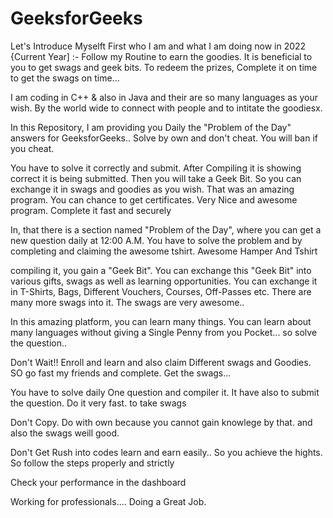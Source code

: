 # GeeksforGeeks



Let's Introduce Myselft First who I am and what I am doing now in 2022 {Current Year] :- Follow my Routine to earn the goodies.  It is beneficial to you to get swags and geek bits. To redeem the prizes, Complete it on time to get the swags on time...





I am coding in C++  & also in Java and their are so many languages as your wish. By the world wide to connect with people and to intitate the goodiesx. 

In this Repository, I am providing you Daily the "Problem of the Day" answers for GeeksforGeeks.. Solve by own and don't cheat. You will ban if you cheat. 



You have to solve it correctly and submit. After Compiling it is showing correct it is being submitted. Then you will take a Geek Bit. So you can exchange it in swags and goodies as you wish. That was an amazing program. You can chance to get certificates. Very Nice and awesome program. Complete it fast and securely


In, that there is a section named "Problem of the Day", where you can get a new question daily at 12:00 A.M. You have to solve the problem and by completing and claiming the awesome tshirt. Awesome Hamper And Tshirt

compiling it, you gain a "Geek Bit". You can exchange this "Geek Bit" into various gifts, swags as well as learning opportunities. You can exchange it in T-Shirts, Bags, Different Vouchers, Courses, Off-Passes etc. There are many more swags into it. The swags are very awesome..





In this amazing platform, you can learn many things. You can learn about many languages without giving a Single Penny from you Pocket... so solve the question.. 

Don't Wait!! Enroll and learn and also claim Different swags and Goodies. SO go fast my friends and complete. Get the swags...

You have to solve daily One question and compiler it. It have also to submit the question. Do it very fast. to take swags

Don't Copy. Do with own because you cannot gain knowlege by that. and also the swags  weill good. 

Don't Get Rush into codes learn and earn easily.. So you achieve the hights. So follow the steps properly and strictly     

Check your performance in the dashboard     


Working for professionals....
Doing a Great Job.


